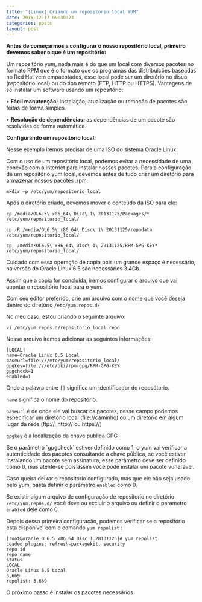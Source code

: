 ```yaml
---
title: "[Linux] Criando um repositório local YUM"
date: 2015-12-17 09:30:23 
categories: posts
layout: post
---
```


**Antes de começarmos a configurar  o nosso repositório local, primeiro devemos saber o que é um repositório:**

Um repositório yum, nada mais é do que um local com diversos pacotes no formato RPM que é o formato que os programas das distribuições baseadas no Red Hat vem empacotados, esse local pode ser um diretório no disco (repositório local) ou do tipo remoto (FTP, HTTP ou HTTPS).
Vantagens de se instalar um software usando um repositório:

•	**Fácil manutenção:** Instalação, atualização ou remoção de pacotes são feitas de forma simples.

•	**Resolução de dependências:** as dependências de um pacote são resolvidas de forma automática.

**Configurando um repositório local:**

Nesse exemplo iremos precisar de uma ISO do sistema Oracle Linux.

Com o uso de um repositório local, podemos evitar a necessidade de uma conexão com a internet para instalar nossos pacotes.
Para a configuração de um repositório yum local, devemos antes de tudo criar um diretório para armazenar nossos pacotes .rpm:

`mkdir –p /etc/yum/repositorio_local`

Após o diretório criado, devemos mover o conteúdo da ISO para ele:

    cp /media/OL6.5\ x86_64\ Disc\ 1\ 20131125/Packages/* /etc/yum/repositorio_local/

    cp -R /media/OL6.5\ x86_64\ Disc\ 1\ 20131125/repodata /etc/yum/repositorio_local/

    cp  /media/OL6.5\ x86_64\ Disc\ 1\ 20131125/RPM-GPG-KEY* /etc/yum/repositorio_local/

Cuidado com essa operação de copia pois um grande espaço é necessário, na versão do Oracle Linux 6.5 são necessários 3.4Gb.

Assim que a copia for concluída, iremos configurar o arquivo que vai apontar o repositório local para o yum.

Com seu editor preferido, crie um arquivo com o nome que você deseja dentro do diretório `/etc/yum.repos.d/`

No meu caso, estou criando o seguinte arquivo:

`vi /etc/yum.repos.d/repositorio_local.repo`


Nesse arquivo iremos adicionar as seguintes informações:

    [LOCAL]
    name=Oracle Linux 6.5 Local
    baseurl=file:///etc/yum/repositorio_local/
    gpgkey=file:///etc/pki/rpm-gpg/RPM-GPG-KEY
    gpgcheck=1
    enabled=1

Onde a palavra entre `[]` significa um identificador do reposótorio.

`name` significa o nome do repositório.

`baseurl` é de onde ele vai buscar os pacotes, nesse campo podemos especificar um diretório local (file://caminho) ou um diretório em algum lugar da rede (ftp://, http:// ou https://)

`gpgkey` é a localização da chave publica GPG

<p>Se o parâmetro `gpgcheck` estiver definido como 1, o yum vai verificar a autenticidade dos pacotes consultando a chave pública, se você estiver instalando um pacote sem assinatura, esse parâmetro deve ser definido como 0, mas atente-se pois assim você pode instalar um pacote vunerável.</p>

Caso queira deixar o repositório configurado, mas que ele não seja usado pelo yum, basta definir o parâmetro `enabled` como 0.

Se existir algum arquivo de configuração de repositorio no diretório `/etc/yum.repos.d/` você deve ou excluir o arquivo ou definir o parametro `enabled` dele como 0.

Depois dessa primeira configuração, podemos verificar se o repositório esta disponível com o comando `yum repolist` :

    [root@oracle OL6.5 x86_64 Disc 1 20131125]# yum repolist
    Loaded plugins: refresh-packagekit, security
    repo id                                                                              repo name                                                                                           status
    LOCAL                                                                                Oracle Linux 6.5 Local                                                                              3,669
    repolist: 3,669

O próximo passo é instalar os pacotes necessários.
